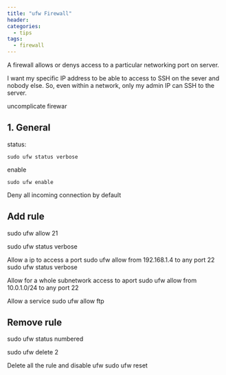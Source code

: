 ```yaml
---
title: "ufw Firewall"
header:
categories:
  - tips
tags:
  - firewall
---
```


A firewall allows or denys access to a particular networking port on server.

I want my specific IP address to be able to access to SSH on the sever and nobody else. So, even within a network, only my admin IP can SSH to the server.

uncomplicate firewar


## 1. General

status:
```
sudo ufw status verbose
```

enable
```
sudo ufw enable
```

Deny all incoming connection by default

## Add rule
sudo ufw allow 21

sudo ufw status verbose

Allow a ip to access a port
sudo ufw allow from 192.168.1.4 to any port 22
sudo ufw status verbose

Allow for a whole subnetwork access to aport
sudo ufw allow from 10.0.1.0/24 to any port 22

Allow a service
sudo ufw allow ftp

## Remove rule

sudo ufw status numbered

sudo ufw delete 2

Delete all the rule and disable ufw
sudo ufw reset

